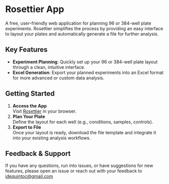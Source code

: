 # Rosettier App

A free, user-friendly web application for planning 96 or 384-well plate experiments. Rosettier simplifies the process by providing an easy interface to layout your plates and automatically generate a file for further analysis.

## Key Features
- **Experiment Planning**: Quickly set up your 96 or 384-well plate layout through a clean, intuitive interface.
- **Excel Generation**: Export your planned experiments into an Excel format for more advanced or custom data analysis.

## Getting Started
1. **Access the App**  
   Visit [Rosettier](https://rosettier.streamlit.app/) in your browser.
2. **Plan Your Plate**  
   Define the layout for each well (e.g., conditions, samples, controls).
3. **Export to File**  
   Once your layout is ready, download the file template and integrate it into your existing analysis workflows.

## Feedback & Support
If you have any questions, run into issues, or have suggestions for new features, please open an issue or reach out with your feedback to idequintoc@gmail.com
